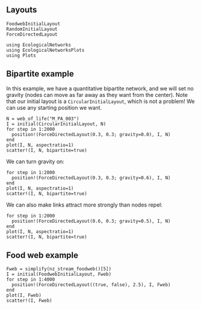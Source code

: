 ## Layouts

```@docs
FoodwebInitialLayout
RandomInitialLayout
ForceDirectedLayout
```


```@setup default
using EcologicalNetworks
using EcologicalNetworksPlots
using Plots
```

## Bipartite example

In this example, we have a quantitative bipartite network, and we will set no
gravity (nodes can move as far away as they want from the center). Note that our
initial layout is a `CircularInitialLayout`, which is not a problem! We can use
any starting position we want.

```@example default
N = web_of_life("M_PA_003")
I = initial(CircularInitialLayout, N)
for step in 1:2000
  position!(ForceDirectedLayout(0.3, 0.3; gravity=0.0), I, N)
end
plot(I, N, aspectratio=1)
scatter!(I, N, bipartite=true)
```

We can turn gravity on:

```@example default
for step in 1:2000
  position!(ForceDirectedLayout(0.3, 0.3; gravity=0.6), I, N)
end
plot(I, N, aspectratio=1)
scatter!(I, N, bipartite=true)
```

We can also make links attract more strongly than nodes repel:

```@example default
for step in 1:2000
  position!(ForceDirectedLayout(0.6, 0.3; gravity=0.5), I, N)
end
plot(I, N, aspectratio=1)
scatter!(I, N, bipartite=true)
```

## Food web example

```@example default
Fweb = simplify(nz_stream_foodweb()[5])
I = initial(FoodwebInitialLayout, Fweb)
for step in 1:4000
  position!(ForceDirectedLayout((true, false), 2.5), I, Fweb)
end
plot(I, Fweb)
scatter!(I, Fweb)
```